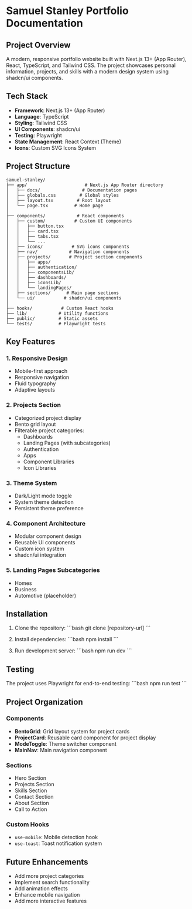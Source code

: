 # Samuel Stanley Portfolio Documentation

## Project Overview
A modern, responsive portfolio website built with Next.js 13+ (App Router), React, TypeScript, and Tailwind CSS. The project showcases personal information, projects, and skills with a modern design system using shadcn/ui components.

## Tech Stack
- **Framework**: Next.js 13+ (App Router)
- **Language**: TypeScript
- **Styling**: Tailwind CSS
- **UI Components**: shadcn/ui
- **Testing**: Playwright
- **State Management**: React Context (Theme)
- **Icons**: Custom SVG Icons System

## Project Structure

```
samuel-stanley/
├── app/                      # Next.js App Router directory
│   ├── docs/                # Documentation pages
│   ├── globals.css         # Global styles
│   ├── layout.tsx         # Root layout
│   └── page.tsx          # Home page
│
├── components/            # React components
│   ├── custom/           # Custom UI components
│   │   ├── button.tsx
│   │   ├── card.tsx
│   │   ├── tabs.tsx
│   │   └── ...
│   ├── icons/           # SVG icons components
│   ├── nav/            # Navigation components
│   ├── projects/       # Project section components
│   │   ├── apps/
│   │   ├── authentication/
│   │   ├── componentsLib/
│   │   ├── dashboards/
│   │   ├── iconsLib/
│   │   └── landingPages/
│   ├── sections/      # Main page sections
│   └── ui/           # shadcn/ui components
│
├── hooks/           # Custom React hooks
├── lib/            # Utility functions
├── public/         # Static assets
└── tests/          # Playwright tests
```

## Key Features

### 1. Responsive Design
- Mobile-first approach
- Responsive navigation
- Fluid typography
- Adaptive layouts

### 2. Projects Section
- Categorized project display
- Bento grid layout
- Filterable project categories:
  - Dashboards
  - Landing Pages (with subcategories)
  - Authentication
  - Apps
  - Component Libraries
  - Icon Libraries

### 3. Theme System
- Dark/Light mode toggle
- System theme detection
- Persistent theme preference

### 4. Component Architecture
- Modular component design
- Reusable UI components
- Custom icon system
- shadcn/ui integration

### 5. Landing Pages Subcategories
- Homes
- Business
- Automotive (placeholder)

## Installation

1. Clone the repository:
\`\`\`bash
git clone [repository-url]
\`\`\`

2. Install dependencies:
\`\`\`bash
npm install
\`\`\`

3. Run development server:
\`\`\`bash
npm run dev
\`\`\`

## Testing
The project uses Playwright for end-to-end testing:
\`\`\`bash
npm run test
\`\`\`

## Project Organization

### Components
- **BentoGrid**: Grid layout system for project cards
- **ProjectCard**: Reusable card component for project display
- **ModeToggle**: Theme switcher component
- **MainNav**: Main navigation component

### Sections
- Hero Section
- Projects Section
- Skills Section
- Contact Section
- About Section
- Call to Action

### Custom Hooks
- `use-mobile`: Mobile detection hook
- `use-toast`: Toast notification system

## Future Enhancements
- Add more project categories
- Implement search functionality
- Add animation effects
- Enhance mobile navigation
- Add more interactive features
